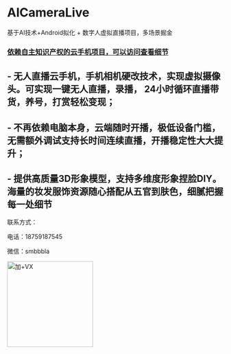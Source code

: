 # AICameraLive
基于AI技术+Android拟化 + 数字人虚拟直播项目，多场景掘金

### [依赖自主知识产权的云手机项目，可以访问查看细节](https://github.com/lloves/CloudPhone)

## - 无人直播云手机，手机相机硬改技术，实现虚拟摄像头。可实现一键无人直播，录播， 24小时循环直播带货，养号，打赏轻松变现；
## - 不再依赖电脑本身，云端随时开播，极低设备门槛，无需额外调试支持长时间连续直播，开播稳定性大大提升；
## - 提供高质量3D形象模型，支持多维度形象捏脸DIY。海量的妆发服饰资源随心搭配从五官到肤色，细腻把握每一处细节




联系方式：

电话：18759187545

微信：smbbbla


<img src="https://github-cloud-phone.oss-cn-hangzhou.aliyuncs.com/games/20221020/136.png" width="200" height="200" alt="加+VX" /></br>
